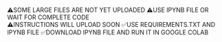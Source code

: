 ⚠️SOME LARGE FILES ARE NOT YET UPLOADED 
⚠️USE IPYNB FILE OR WAIT FOR COMPLETE CODE  
⚠️INSTRUCTIONS WILL UPLOAD SOON 
✅USE REQUIREMENTS.TXT AND IPYNB FILE
✅DOWNLOAD IPYNB FILE AND RUN IT IN GOOGLE COLAB 
